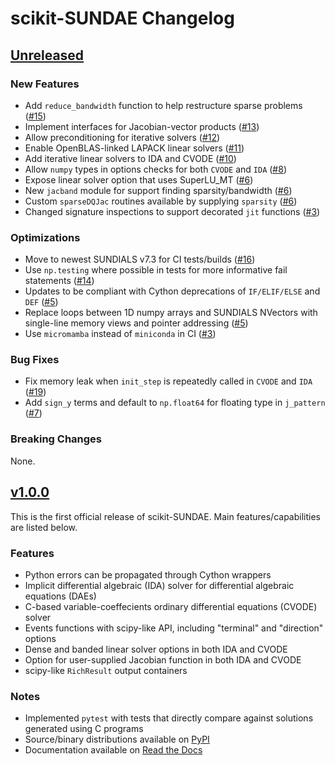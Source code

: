 # scikit-SUNDAE Changelog

## [Unreleased](https://github.com/NREL/scikit-sundae/)

### New Features
- Add `reduce_bandwidth` function to help restructure sparse problems ([#15](https://github.com/NREL/scikit-sundae/pull/15))
- Implement interfaces for Jacobian-vector products ([#13](https://github.com/NREL/scikit-sundae/pull/13))
- Allow preconditioning for iterative solvers ([#12](https://github.com/NREL/scikit-sundae/pull/12))
- Enable OpenBLAS-linked LAPACK linear solvers ([#11](https://github.com/NREL/scikit-sundae/pull/11))
- Add iterative linear solvers to IDA and CVODE ([#10](https://github.com/NREL/scikit-sundae/pull/10))
- Allow `numpy` types in options checks for both `CVODE` and `IDA` ([#8](https://github.com/NREL/scikit-sundae/pull/8))
- Expose linear solver option that uses SuperLU_MT ([#6](https://github.com/NREL/scikit-sundae/pull/6))
- New `jacband` module for support finding sparsity/bandwidth ([#6](https://github.com/NREL/scikit-sundae/pull/6))
- Custom `sparseDQJac` routines available by supplying `sparsity` ([#6](https://github.com/NREL/scikit-sundae/pull/6))
- Changed signature inspections to support decorated `jit` functions ([#3](https://github.com/NREL/scikit-sundae/pull/3))

### Optimizations
- Move to newest SUNDIALS v7.3 for CI tests/builds ([#16](https://github.com/NREL/scikit-sundae/pull/16))
- Use `np.testing` where possible in tests for more informative fail statements ([#14](https://github.com/NREL/scikit-sundae/pull/14))
- Updates to be compliant with Cython deprecations of `IF/ELIF/ELSE` and `DEF` ([#5](https://github.com/NREL/scikit-sundae/pull/5))
- Replace loops between 1D numpy arrays and SUNDIALS NVectors with single-line memory views and pointer addressing ([#5](https://github.com/NREL/scikit-sundae/pull/5))
- Use `micromamba` instead of `miniconda` in CI ([#3](https://github.com/NREL/scikit-sundae/pull/3))

### Bug Fixes
- Fix memory leak when `init_step` is repeatedly called in `CVODE` and `IDA` ([#19](https://github.com/NREL/scikit-sundae/pull/19))
- Add `sign_y` terms and default to `np.float64` for floating type in `j_pattern` ([#7](https://github.com/NREL/scikit-sundae/pull/7))

### Breaking Changes
None.

## [v1.0.0](https://github.com/NREL/scikit-sundae/tree/v1.0.0)
This is the first official release of scikit-SUNDAE. Main features/capabilities are listed below.

### Features
- Python errors can be propagated through Cython wrappers
- Implicit differential algebraic (IDA) solver for differential algebraic equations (DAEs)
- C-based variable-coeffecients ordinary differential equations (CVODE) solver
- Events functions with scipy-like API, including "terminal" and "direction" options
- Dense and banded linear solver options in both IDA and CVODE
- Option for user-supplied Jacobian function in both IDA and CVODE
- scipy-like `RichResult` output containers

### Notes
- Implemented `pytest` with tests that directly compare against solutions generated using C programs
- Source/binary distributions available on [PyPI](https://pypi.org/project/scikit-sundae)
- Documentation available on [Read the Docs](https://scikit-sundae.readthedocs.io/)
